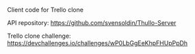 Client code for Trello clone

API repository: https://github.com/svensoldin/Thullo-Server

Trello clone challenge: https://devchallenges.io/challenges/wP0LbGgEeKhpFHUpPpDh
